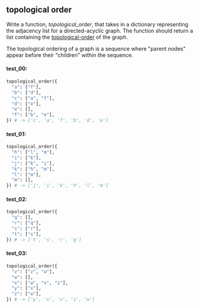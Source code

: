 ## topological order

Write a function, *topological_order*, that takes in a dictionary representing the adjacency list for a
directed-acyclic graph. The function should return a list containing the
[topological-order](https://en.wikipedia.org/wiki/Topological_sorting) of the graph.

The topological ordering of a graph is a sequence where "parent nodes" appear before their "children"
within the sequence.

#### test_00:

```python
topological_order({
  "a": ["f"],
  "b": ["d"],
  "c": ["a", "f"],
  "d": ["e"],
  "e": [],
  "f": ["b", "e"],
}) # -> ['c', 'a', 'f', 'b', 'd', 'e']
```

#### test_01:

```python
topological_order({
  "h": ["l", "m"],
  "i": ["k"],
  "j": ["k", "i"],
  "k": ["h", "m"],
  "l": ["m"],
  "m": [],
}) # -> ['j', 'i', 'k', 'h', 'l', 'm']
```

#### test_02:

```python
topological_order({
  "q": [],
  "r": ["q"],
  "s": ["r"],
  "t": ["s"],
}) # -> ['t', 's', 'r', 'q']
```

#### test_03:

```python
topological_order({
  "v": ["z", "w"],
  "w": [],
  "x": ["w", "v", "z"],
  "y": ["x"],
  "z": ["w"],
}) # -> ['y', 'x', 'v', 'z', 'w']
```

